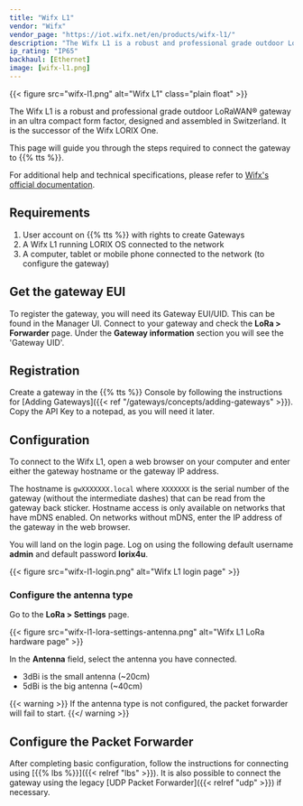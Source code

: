 ```yaml
---
title: "Wifx L1"
vendor: "Wifx"
vendor_page: "https://iot.wifx.net/en/products/wifx-l1/"
description: "The Wifx L1 is a robust and professional grade outdoor LoRaWAN® gateway in an ultra compact form factor, designed and assembled in Switzerland. It is the successor of the Wifx LORIX One."
ip_rating: "IP65"
backhaul: [Ethernet]
image: [wifx-l1.png]
---
```


{{< figure src="wifx-l1.png" alt="Wifx L1" class="plain float" >}}

The Wifx L1 is a robust and professional grade outdoor LoRaWAN® gateway in an ultra compact form factor, designed and assembled in Switzerland. It is the successor of the Wifx LORIX One.

This page will guide you through the steps required to connect the gateway to {{% tts %}}.

<!--more-->

For additional help and technical specifications, please refer to [Wifx's official documentation](https://iot.wifx.net/docs).

## Requirements

  1. User account on {{% tts %}} with rights to create Gateways
  2. A Wifx L1 running LORIX OS connected to the network
  3. A computer, tablet or mobile phone connected to the network (to configure the gateway)

## Get the gateway EUI

To register the gateway, you will need its Gateway EUI/UID. This can be found in the Manager UI. Connect to your gateway and check the **LoRa > Forwarder** page. Under the **Gateway information** section you will see the 'Gateway UID'.

## Registration

Create a gateway in the {{% tts %}} Console by following the instructions for [Adding Gateways]({{< ref "/gateways/concepts/adding-gateways" >}}). Copy the API Key to a notepad, as you will need it later.

## Configuration

To connect to the Wifx L1, open a web browser on your computer and enter either the gateway hostname or the gateway IP address.

The hostname is `gwXXXXXXX.local` where `XXXXXXX` is the serial number of the gateway (without the intermediate dashes) that can be read from the gateway back sticker. Hostname access is only available on networks that have mDNS enabled. On networks without mDNS, enter the IP address of the gateway in the web browser.

You will land on the login page. Log on using the following default username **admin** and default password **lorix4u**.

{{< figure src="wifx-l1-login.png" alt="Wifx L1 login page" >}}

### Configure the antenna type

Go to the **LoRa > Settings** page.

{{< figure src="wifx-l1-lora-settings-antenna.png" alt="Wifx L1 LoRa hardware page" >}}

In the **Antenna** field, select the antenna you have connected.

- 3dBi is the small antenna (~20cm)
- 5dBi is the big antenna (~40cm)

{{< warning >}} If the antenna type is not configured, the packet forwarder will fail to start. {{</ warning >}}

## Configure the Packet Forwarder

After completing basic configuration, follow the instructions for connecting using [{{% lbs %}}]({{< relref "lbs" >}}).
It is also possible to connect the gateway using the legacy [UDP Packet Forwarder]({{< relref "udp" >}}) if necessary.
